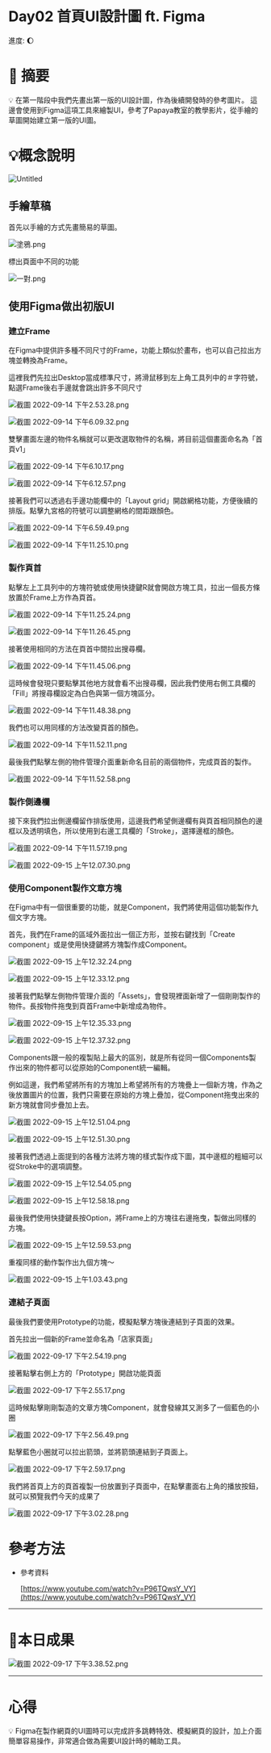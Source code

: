 # Day02 首頁UI設計圖 ft. Figma

進度: 🌔

# 🏁 摘要

<aside>
💡 在第一階段中我們先畫出第一版的UI設計圖，作為後續開發時的參考圖片。
這邊會使用到Figma這項工具來繪製UI，參考了Papaya教室的教學影片，從手繪的草圖開始建立第一版的UI圖。

</aside>

# 💡概念說明

![Untitled](Day02%20%E9%A6%96%E9%A0%81UI%E8%A8%AD%E8%A8%88%E5%9C%96%20ft%20Figma%2038fc29b0ec4f405aa178311e6f7b059c/Untitled.png)

## 手繪草稿

首先以手繪的方式先畫簡易的草圖。

![塗鴉.png](Day02%20%E9%A6%96%E9%A0%81UI%E8%A8%AD%E8%A8%88%E5%9C%96%20ft%20Figma%2038fc29b0ec4f405aa178311e6f7b059c/%25E5%25A1%2597%25E9%25B4%2589.png)

標出頁面中不同的功能

![一對.png](Day02%20%E9%A6%96%E9%A0%81UI%E8%A8%AD%E8%A8%88%E5%9C%96%20ft%20Figma%2038fc29b0ec4f405aa178311e6f7b059c/%25E4%25B8%2580%25E5%25B0%258D.png)

## 使用Figma做出初版UI

### 建立Frame

在Figma中提供許多種不同尺寸的Frame，功能上類似於畫布，也可以自己拉出方塊並轉換為Frame。

這裡我們先拉出Desktop當成標準尺寸，將滑鼠移到左上角工具列中的＃字符號，點選Frame後右手邊就會跳出許多不同尺寸

![截圖 2022-09-14 下午2.53.28.png](Day02%20%E9%A6%96%E9%A0%81UI%E8%A8%AD%E8%A8%88%E5%9C%96%20ft%20Figma%2038fc29b0ec4f405aa178311e6f7b059c/%25E6%2588%25AA%25E5%259C%2596_2022-09-14_%25E4%25B8%258B%25E5%258D%25882.53.28.png)

![截圖 2022-09-14 下午6.09.32.png](Day02%20%E9%A6%96%E9%A0%81UI%E8%A8%AD%E8%A8%88%E5%9C%96%20ft%20Figma%2038fc29b0ec4f405aa178311e6f7b059c/%25E6%2588%25AA%25E5%259C%2596_2022-09-14_%25E4%25B8%258B%25E5%258D%25886.09.32.png)

雙擊畫面左邊的物件名稱就可以更改選取物件的名稱，將目前這個畫面命名為「首頁v1」

![截圖 2022-09-14 下午6.10.17.png](Day02%20%E9%A6%96%E9%A0%81UI%E8%A8%AD%E8%A8%88%E5%9C%96%20ft%20Figma%2038fc29b0ec4f405aa178311e6f7b059c/%25E6%2588%25AA%25E5%259C%2596_2022-09-14_%25E4%25B8%258B%25E5%258D%25886.10.17.png)

![截圖 2022-09-14 下午6.12.57.png](Day02%20%E9%A6%96%E9%A0%81UI%E8%A8%AD%E8%A8%88%E5%9C%96%20ft%20Figma%2038fc29b0ec4f405aa178311e6f7b059c/%25E6%2588%25AA%25E5%259C%2596_2022-09-14_%25E4%25B8%258B%25E5%258D%25886.12.57.png)

接著我們可以透過右手邊功能欄中的「Layout grid」開啟網格功能，方便後續的排版。點擊九宮格的符號可以調整網格的間距跟顏色。

![截圖 2022-09-14 下午6.59.49.png](Day02%20%E9%A6%96%E9%A0%81UI%E8%A8%AD%E8%A8%88%E5%9C%96%20ft%20Figma%2038fc29b0ec4f405aa178311e6f7b059c/%25E6%2588%25AA%25E5%259C%2596_2022-09-14_%25E4%25B8%258B%25E5%258D%25886.59.49.png)

![截圖 2022-09-14 下午11.25.10.png](Day02%20%E9%A6%96%E9%A0%81UI%E8%A8%AD%E8%A8%88%E5%9C%96%20ft%20Figma%2038fc29b0ec4f405aa178311e6f7b059c/%25E6%2588%25AA%25E5%259C%2596_2022-09-14_%25E4%25B8%258B%25E5%258D%258811.25.10.png)

### 製作頁首

點擊左上工具列中的方塊符號或使用快捷鍵R就會開啟方塊工具，拉出一個長方條放置於Frame上方作為頁首。

![截圖 2022-09-14 下午11.25.24.png](Day02%20%E9%A6%96%E9%A0%81UI%E8%A8%AD%E8%A8%88%E5%9C%96%20ft%20Figma%2038fc29b0ec4f405aa178311e6f7b059c/%25E6%2588%25AA%25E5%259C%2596_2022-09-14_%25E4%25B8%258B%25E5%258D%258811.25.24.png)

![截圖 2022-09-14 下午11.26.45.png](Day02%20%E9%A6%96%E9%A0%81UI%E8%A8%AD%E8%A8%88%E5%9C%96%20ft%20Figma%2038fc29b0ec4f405aa178311e6f7b059c/%25E6%2588%25AA%25E5%259C%2596_2022-09-14_%25E4%25B8%258B%25E5%258D%258811.26.45.png)

接著使用相同的方法在頁首中間拉出搜尋欄。

![截圖 2022-09-14 下午11.45.06.png](Day02%20%E9%A6%96%E9%A0%81UI%E8%A8%AD%E8%A8%88%E5%9C%96%20ft%20Figma%2038fc29b0ec4f405aa178311e6f7b059c/%25E6%2588%25AA%25E5%259C%2596_2022-09-14_%25E4%25B8%258B%25E5%258D%258811.45.06.png)

這時候會發現只要點擊其他地方就會看不出搜尋欄，因此我們使用右側工具欄的「Fill」將搜尋欄設定為白色與第一個方塊區分。

![截圖 2022-09-14 下午11.48.38.png](Day02%20%E9%A6%96%E9%A0%81UI%E8%A8%AD%E8%A8%88%E5%9C%96%20ft%20Figma%2038fc29b0ec4f405aa178311e6f7b059c/%25E6%2588%25AA%25E5%259C%2596_2022-09-14_%25E4%25B8%258B%25E5%258D%258811.48.38.png)

我們也可以用同樣的方法改變頁首的顏色。

![截圖 2022-09-14 下午11.52.11.png](Day02%20%E9%A6%96%E9%A0%81UI%E8%A8%AD%E8%A8%88%E5%9C%96%20ft%20Figma%2038fc29b0ec4f405aa178311e6f7b059c/%25E6%2588%25AA%25E5%259C%2596_2022-09-14_%25E4%25B8%258B%25E5%258D%258811.52.11.png)

最後我們點擊左側的物件管理介面重新命名目前的兩個物件，完成頁首的製作。

![截圖 2022-09-14 下午11.52.58.png](Day02%20%E9%A6%96%E9%A0%81UI%E8%A8%AD%E8%A8%88%E5%9C%96%20ft%20Figma%2038fc29b0ec4f405aa178311e6f7b059c/%25E6%2588%25AA%25E5%259C%2596_2022-09-14_%25E4%25B8%258B%25E5%258D%258811.52.58.png)

### 製作側邊欄

接下來我們拉出側邊欄留作排版使用，這邊我們希望側邊欄有與頁首相同顏色的邊框以及透明填色，所以使用到右邊工具欄的「Stroke」，選擇邊框的顏色。

![截圖 2022-09-14 下午11.57.19.png](Day02%20%E9%A6%96%E9%A0%81UI%E8%A8%AD%E8%A8%88%E5%9C%96%20ft%20Figma%2038fc29b0ec4f405aa178311e6f7b059c/%25E6%2588%25AA%25E5%259C%2596_2022-09-14_%25E4%25B8%258B%25E5%258D%258811.57.19.png)

![截圖 2022-09-15 上午12.07.30.png](Day02%20%E9%A6%96%E9%A0%81UI%E8%A8%AD%E8%A8%88%E5%9C%96%20ft%20Figma%2038fc29b0ec4f405aa178311e6f7b059c/%25E6%2588%25AA%25E5%259C%2596_2022-09-15_%25E4%25B8%258A%25E5%258D%258812.07.30.png)

### 使用Component製作文章方塊

在Figma中有一個很重要的功能，就是Component，我們將使用這個功能製作九個文字方塊。

首先，我們在Frame的區域外面拉出一個正方形，並按右鍵找到「Create component」或是使用快捷鍵將方塊製作成Component。

![截圖 2022-09-15 上午12.32.24.png](Day02%20%E9%A6%96%E9%A0%81UI%E8%A8%AD%E8%A8%88%E5%9C%96%20ft%20Figma%2038fc29b0ec4f405aa178311e6f7b059c/%25E6%2588%25AA%25E5%259C%2596_2022-09-15_%25E4%25B8%258A%25E5%258D%258812.32.24.png)

![截圖 2022-09-15 上午12.33.12.png](Day02%20%E9%A6%96%E9%A0%81UI%E8%A8%AD%E8%A8%88%E5%9C%96%20ft%20Figma%2038fc29b0ec4f405aa178311e6f7b059c/%25E6%2588%25AA%25E5%259C%2596_2022-09-15_%25E4%25B8%258A%25E5%258D%258812.33.12.png)

接著我們點擊左側物件管理介面的「Assets」，會發現裡面新增了一個剛剛製作的物件。長按物件拖曳到頁首Frame中新增成為物件。

![截圖 2022-09-15 上午12.35.33.png](Day02%20%E9%A6%96%E9%A0%81UI%E8%A8%AD%E8%A8%88%E5%9C%96%20ft%20Figma%2038fc29b0ec4f405aa178311e6f7b059c/%25E6%2588%25AA%25E5%259C%2596_2022-09-15_%25E4%25B8%258A%25E5%258D%258812.35.33.png)

![截圖 2022-09-15 上午12.37.32.png](Day02%20%E9%A6%96%E9%A0%81UI%E8%A8%AD%E8%A8%88%E5%9C%96%20ft%20Figma%2038fc29b0ec4f405aa178311e6f7b059c/%25E6%2588%25AA%25E5%259C%2596_2022-09-15_%25E4%25B8%258A%25E5%258D%258812.37.32.png)

Components跟一般的複製貼上最大的區別，就是所有從同一個Components製作出來的物件都可以從原始的Component統一編輯。

例如這邊，我們希望將所有的方塊加上希望將所有的方塊疊上一個新方塊，作為之後放置圖片的位置，我們只需要在原始的方塊上疊加，從Component拖曳出來的新方塊就會同步疊加上去。

![截圖 2022-09-15 上午12.51.04.png](Day02%20%E9%A6%96%E9%A0%81UI%E8%A8%AD%E8%A8%88%E5%9C%96%20ft%20Figma%2038fc29b0ec4f405aa178311e6f7b059c/%25E6%2588%25AA%25E5%259C%2596_2022-09-15_%25E4%25B8%258A%25E5%258D%258812.51.04.png)

![截圖 2022-09-15 上午12.51.30.png](Day02%20%E9%A6%96%E9%A0%81UI%E8%A8%AD%E8%A8%88%E5%9C%96%20ft%20Figma%2038fc29b0ec4f405aa178311e6f7b059c/%25E6%2588%25AA%25E5%259C%2596_2022-09-15_%25E4%25B8%258A%25E5%258D%258812.51.30.png)

接著我們透過上面提到的各種方法將方塊的樣式製作成下圖，其中邊框的粗細可以從Stroke中的選項調整。

![截圖 2022-09-15 上午12.54.05.png](Day02%20%E9%A6%96%E9%A0%81UI%E8%A8%AD%E8%A8%88%E5%9C%96%20ft%20Figma%2038fc29b0ec4f405aa178311e6f7b059c/%25E6%2588%25AA%25E5%259C%2596_2022-09-15_%25E4%25B8%258A%25E5%258D%258812.54.05.png)

![截圖 2022-09-15 上午12.58.18.png](Day02%20%E9%A6%96%E9%A0%81UI%E8%A8%AD%E8%A8%88%E5%9C%96%20ft%20Figma%2038fc29b0ec4f405aa178311e6f7b059c/%25E6%2588%25AA%25E5%259C%2596_2022-09-15_%25E4%25B8%258A%25E5%258D%258812.58.18.png)

最後我們使用快捷鍵長按Option，將Frame上的方塊往右邊拖曳，製做出同樣的方塊。

![截圖 2022-09-15 上午12.59.53.png](Day02%20%E9%A6%96%E9%A0%81UI%E8%A8%AD%E8%A8%88%E5%9C%96%20ft%20Figma%2038fc29b0ec4f405aa178311e6f7b059c/%25E6%2588%25AA%25E5%259C%2596_2022-09-15_%25E4%25B8%258A%25E5%258D%258812.59.53.png)

重複同樣的動作製作出九個方塊～

![截圖 2022-09-15 上午1.03.43.png](Day02%20%E9%A6%96%E9%A0%81UI%E8%A8%AD%E8%A8%88%E5%9C%96%20ft%20Figma%2038fc29b0ec4f405aa178311e6f7b059c/%25E6%2588%25AA%25E5%259C%2596_2022-09-15_%25E4%25B8%258A%25E5%258D%25881.03.43.png)

### 連結子頁面

最後我們要使用Prototype的功能，模擬點擊方塊後連結到子頁面的效果。

首先拉出一個新的Frame並命名為「店家頁面」

![截圖 2022-09-17 下午2.54.19.png](Day02%20%E9%A6%96%E9%A0%81UI%E8%A8%AD%E8%A8%88%E5%9C%96%20ft%20Figma%2038fc29b0ec4f405aa178311e6f7b059c/%25E6%2588%25AA%25E5%259C%2596_2022-09-17_%25E4%25B8%258B%25E5%258D%25882.54.19.png)

接著點擊右側上方的「Prototype」開啟功能頁面

![截圖 2022-09-17 下午2.55.17.png](Day02%20%E9%A6%96%E9%A0%81UI%E8%A8%AD%E8%A8%88%E5%9C%96%20ft%20Figma%2038fc29b0ec4f405aa178311e6f7b059c/%25E6%2588%25AA%25E5%259C%2596_2022-09-17_%25E4%25B8%258B%25E5%258D%25882.55.17.png)

這時候點擊剛剛製造的文章方塊Component，就會發線其又測多了一個藍色的小圈

![截圖 2022-09-17 下午2.56.49.png](Day02%20%E9%A6%96%E9%A0%81UI%E8%A8%AD%E8%A8%88%E5%9C%96%20ft%20Figma%2038fc29b0ec4f405aa178311e6f7b059c/%25E6%2588%25AA%25E5%259C%2596_2022-09-17_%25E4%25B8%258B%25E5%258D%25882.56.49.png)

點擊藍色小圈就可以拉出箭頭，並將箭頭連結到子頁面上。

![截圖 2022-09-17 下午2.59.17.png](Day02%20%E9%A6%96%E9%A0%81UI%E8%A8%AD%E8%A8%88%E5%9C%96%20ft%20Figma%2038fc29b0ec4f405aa178311e6f7b059c/%25E6%2588%25AA%25E5%259C%2596_2022-09-17_%25E4%25B8%258B%25E5%258D%25882.59.17.png)

我們將首頁上方的頁首複製一份放置到子頁面中，在點擊畫面右上角的播放按鈕，就可以預覽我們今天的成果了

![截圖 2022-09-17 下午3.02.28.png](Day02%20%E9%A6%96%E9%A0%81UI%E8%A8%AD%E8%A8%88%E5%9C%96%20ft%20Figma%2038fc29b0ec4f405aa178311e6f7b059c/%25E6%2588%25AA%25E5%259C%2596_2022-09-17_%25E4%25B8%258B%25E5%258D%25883.02.28.png)

# 參考方法

- 參考資料
    
    [https://www.youtube.com/watch?v=P96TQwsY_VY](https://www.youtube.com/watch?v=P96TQwsY_VY)
    

---

# 🌟本日成果

![截圖 2022-09-17 下午3.38.52.png](Day02%20%E9%A6%96%E9%A0%81UI%E8%A8%AD%E8%A8%88%E5%9C%96%20ft%20Figma%2038fc29b0ec4f405aa178311e6f7b059c/%25E6%2588%25AA%25E5%259C%2596_2022-09-17_%25E4%25B8%258B%25E5%258D%25883.38.52.png)

---

# 心得

<aside>
💡 Figma在製作網頁的UI圖時可以完成許多跳轉特效、模擬網頁的設計，加上介面簡單容易操作，非常適合做為需要UI設計時的輔助工具。

</aside>